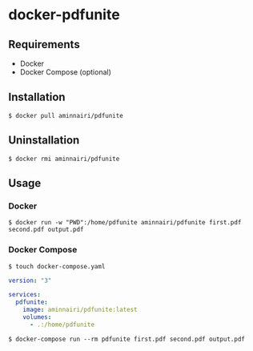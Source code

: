 # docker-pdfunite

## Requirements

- Docker
- Docker Compose (optional)

## Installation

```console
$ docker pull aminnairi/pdfunite
```

## Uninstallation

```console
$ docker rmi aminnairi/pdfunite
```

## Usage

### Docker

```console
$ docker run -w "PWD":/home/pdfunite aminnairi/pdfunite first.pdf second.pdf output.pdf
```

### Docker Compose

```console
$ touch docker-compose.yaml
```

```yaml
version: "3"

services:
  pdfunite:
    image: aminnairi/pdfunite:latest
    volumes:
      - .:/home/pdfunite
```

```console
$ docker-compose run --rm pdfunite first.pdf second.pdf output.pdf
```
